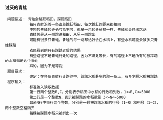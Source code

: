 #### 讨厌的青蛙  

     问题描述： 青蛙会跳跃稻田，踩踏稻田  
               每只青蛙沿着一条直线跳跃稻田，每次跳跃的距离都相同  
               不同的青蛙的步长可能不同，但是一只的步长都一样，青蛙也会斜线跳跃  
               青蛙总是从一侧跳进稻田，从另一侧跳出  
               可能有很多只青蛙，青蛙的每一跳都恰好会在水稻上，有些水稻可能会被多只青蛙踩踏  
               农民看到的只有踩踏过后的结果  
               有些路径不是青蛙行走的路径，因为不满足等长，有的路径上不是所有的被踩踏的水稻都是这个青蛙  
               踩的，因为不是等距  
     题目要求：
               确定：在各条青蛙行走路径中，踩踏水稻最多的那一条上，有多少颗水稻被踩踏
     程序输入：
               标准输入读取数据
               第一行两个整数R,C，分别表示稻田中水稻的行数和列数，1<=R,C<=5000
               第二行是一个整数N，表示被踩踏的水稻数量 3<=N<=5000
               其余N行中每行两个整数，分别是一颗被踩踏水稻的行号（1~R）和列号（1~C），两个整数空格隔开
               每棵被踩踏水稻只被列出一次
        
            
